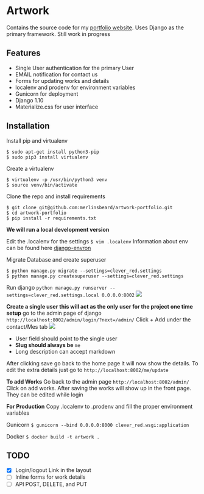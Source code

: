 Artwork
====

Contains the source code for my [portfolio
website](https://benray.dailywarrior.ph). Uses Django as the primary framework.
Still work in progress

Features
--------
* Single User authentication for the primary User
* EMAIL notification for contact us
* Forms for updating works and details
* localenv and prodenv for environment variables
* Gunicorn for deployment
* Django 1.10
* Materialize.css for user interface

Installation
----------
Install pip and virtualenv
```
$ sudo apt-get install python3-pip
$ sudo pip3 install virtualenv
```
Create a virtualenv
```
$ virtualenv -p /usr/bin/python3 venv
$ source venv/bin/activate
```

Clone the repo and install requirements
```
$ git clone git@github.com:merlinsbeard/artwork-portfolio.git
$ cd artwork-portfolio
$ pip install -r requirements.txt
```

**We will run a local development version**

Edit the .localenv for the settings
`$ vim .localenv`
Information about env can be found here
[django-envron](http://django-environ.readthedocs.io/en/latest/)

Migrate Database and create superuser
```
$ python manage.py migrate --settings=clever_red.settings 
$ python manage.py createsuperuser --settings=clever_red.settings
```

Run django
` python manage.py runserver --settings=clever_red.settings.local 0.0.0.0:8002
`
![](http://i.imgur.com/50Ooait.png)

**Create a single user this will act as the only user for the project one time
setup**
go to the admin page of django
`http://localhost:8002/admin/login/?next=/admin/`
Click + Add under the contact/Mes tab
![](http://i.imgur.com/Ro2RWYj.jpg)
* User field should point to the single user
* **Slug should always be** `me`
* Long description can accept markdown

After clicking save go back to the home page it will now show the details.
To edit the extra details just go to 
`http://localhost:8002/me/update`

**To add Works**
Go back to the admin page
` http://localhost:8002/admin/ `
Click on add works. After saving the works will show up in the front page. They
can be edited while login

**For Production**
Copy .localenv to .prodenv and fill the proper environment variables

Gunicorn
` $ gunicorn --bind 0.0.0.0:8000 clever_red.wsgi:application `

Docker
` $ docker build -t artwork . `

TODO
-----
- [x] Login/logout Link in the layout
- [ ] Inline forms for work details
- [ ] API POST, DELETE, and PUT 
